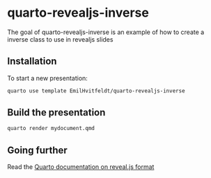 
# quarto-revealjs-inverse

<!-- badges: start -->
<!-- badges: end -->

The goal of quarto-revealjs-inverse is an example of how to create a inverse class to use in revealjs slides


## Installation

To start a new presentation:

``` bash
quarto use template EmilHvitfeldt/quarto-revealjs-inverse
```

## Build the presentation

``` bash
quarto render mydocument.qmd
```

## Going further

Read the [Quarto documentation on reveal.js format](https://quarto.org/docs/presentations/revealjs/)

